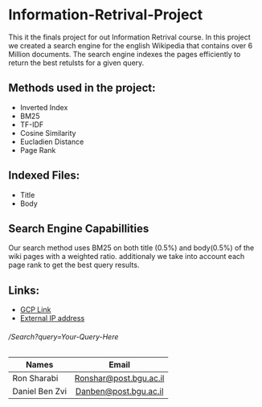 # Information-Retrival-Project

This it the finals project for out Information Retrival course.
In this project we created a search engine for the english Wikipedia that contains over 6 Million documents.
The search engine indexes the pages efficiently to return the best retulsts for a given query.


## Methods used in the project:

- Inverted Index
- BM25
- TF-IDF
- Cosine Similarity
- Eucladien Distance
- Page Rank



## Indexed Files:

- Title
- Body


## Search Engine Capabillities
  Our search method uses BM25 on both title (0.5%) and body(0.5%) of the wiki pages with a weighted ratio.
  additionaly we take into account each page rank to get the best query results.


## Links:
- [GCP Link](https://console.cloud.google.com/storage/browser/wikibucket208)
- [External IP address](http://34.173.194.94:8080/)
###### /Search?query=Your-Query-Here


|  Names      |    Email        | 
| ------------- |:-------------:|
| Ron Sharabi   | Ronshar@post.bgu.ac.il|
| Daniel Ben Zvi| Danben@post.bgu.ac.il |

